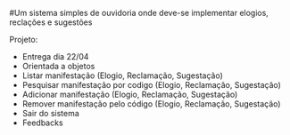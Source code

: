 #Um sistema simples de ouvidoria onde deve-se implementar elogios, reclações e sugestões

Projeto:

- Entrega dia 22/04
- Orientada a objetos
- Listar manifestação (Elogio, Reclamação, Sugestação)
- Pesquisar manifestação por codigo (Elogio, Reclamação, Sugestação)
- Adicionar manifestação (Elogio, Reclamação, Sugestação)
- Remover manifestação pelo código (Elogio, Reclamação, Sugestação)
- Sair do sistema
- Feedbacks
